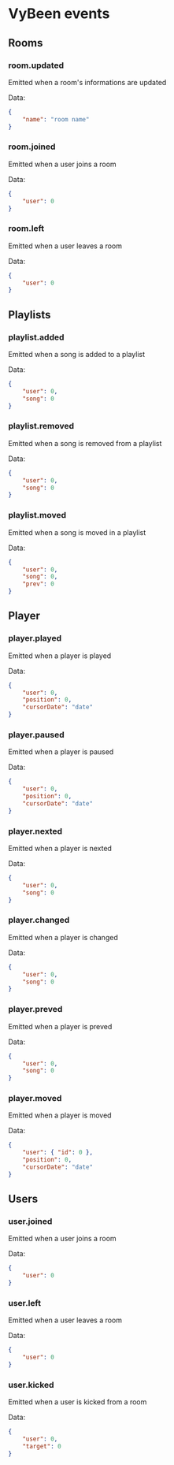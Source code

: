 # VyBeen events

## Rooms
### room.updated
Emitted when a room's informations are updated

Data:
```json
{
    "name": "room name"
}
```

### room.joined
Emitted when a user joins a room

Data:
```json
{
    "user": 0
}
```

### room.left
Emitted when a user leaves a room

Data:
```json
{
    "user": 0
}
```

## Playlists
### playlist.added
Emitted when a song is added to a playlist

Data:
```json
{
    "user": 0,
    "song": 0
}
```

### playlist.removed
Emitted when a song is removed from a playlist

Data:
```json
{
    "user": 0,
    "song": 0
}
```

### playlist.moved
Emitted when a song is moved in a playlist

Data:
```json
{
    "user": 0,
    "song": 0,
    "prev": 0
}
```

## Player
### player.played
Emitted when a player is played

Data:
```json
{
    "user": 0,
    "position": 0,
    "cursorDate": "date"
}
```

### player.paused
Emitted when a player is paused

Data:
```json
{
    "user": 0,
    "position": 0,
    "cursorDate": "date"
}
```

### player.nexted
Emitted when a player is nexted

Data:
```json
{
    "user": 0,
    "song": 0
}
```

### player.changed
Emitted when a player is changed

Data:
```json
{
    "user": 0,
    "song": 0
}
```

### player.preved
Emitted when a player is preved

Data:
```json
{
    "user": 0,
    "song": 0
}
```

### player.moved
Emitted when a player is moved

Data:
```json
{
    "user": { "id": 0 },
    "position": 0,
    "cursorDate": "date"
}
```

## Users

### user.joined
Emitted when a user joins a room

Data:
```json
{
    "user": 0
}
```

### user.left
Emitted when a user leaves a room

Data:
```json
{
    "user": 0
}
```

### user.kicked
Emitted when a user is kicked from a room

Data:
```json
{
    "user": 0,
    "target": 0
}
```